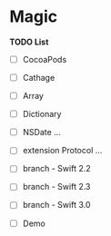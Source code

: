 # Magic

**TODO List**

- [ ] CocoaPods

- [ ] Cathage

- [ ] Array
- [ ] Dictionary
- [ ] NSDate
...

- [ ] extension Protocol
...

- [ ] branch - Swift 2.2
- [ ] branch - Swift 2.3
- [ ] branch - Swift 3.0

- [ ] Demo
